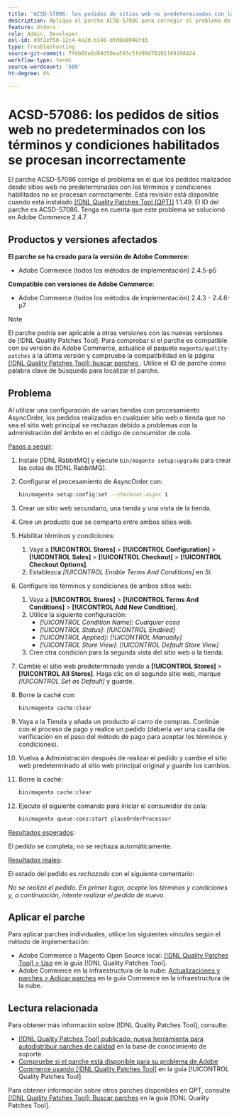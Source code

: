 ```yaml
---
title: 'ACSD-57086: los pedidos de sitios web no predeterminados con los términos y condiciones habilitados se procesan incorrectamente'
description: Aplique el parche ACSD-57086 para corregir el problema de Adobe Commerce en el que los pedidos realizados desde sitios web no predeterminados con los términos y condiciones habilitados no se procesan correctamente.
feature: Orders
role: Admin, Developer
exl-id: d9f2ef50-12c4-4a2d-b140-dfd0e8948fd3
type: Troubleshooting
source-git-commit: 7fdb02a6d89d50ea593c5fd99d78101f89198424
workflow-type: tm+mt
source-wordcount: '509'
ht-degree: 0%

---
```


# ACSD-57086: los pedidos de sitios web no predeterminados con los términos y condiciones habilitados se procesan incorrectamente

El parche ACSD-57086 corrige el problema en el que los pedidos realizados desde sitios web no predeterminados con los términos y condiciones habilitados no se procesan correctamente. Esta revisión está disponible cuando está instalado [[!DNL Quality Patches Tool (QPT)]](https://experienceleague.adobe.com/en/docs/commerce-operations/tools/quality-patches-tool/quality-patches-tool-to-self-serve-quality-patches) 1.1.49. El ID del parche es ACSD-57086. Tenga en cuenta que este problema se solucionó en Adobe Commerce 2.4.7.

## Productos y versiones afectados

**El parche se ha creado para la versión de Adobe Commerce:**

* Adobe Commerce (todos los métodos de implementación) 2.4.5-p5

**Compatible con versiones de Adobe Commerce:**

* Adobe Commerce (todos los métodos de implementación) 2.4.3 - 2.4.6-p7

>[!NOTE]
>
>El parche podría ser aplicable a otras versiones con las nuevas versiones de [!DNL Quality Patches Tool]. Para comprobar si el parche es compatible con su versión de Adobe Commerce, actualice el paquete `magento/quality-patches` a la última versión y compruebe la compatibilidad en la página [[!DNL Quality Patches Tool]: buscar parches ](https://experienceleague.adobe.com/tools/commerce-quality-patches/index.html). Utilice el ID de parche como palabra clave de búsqueda para localizar el parche.

## Problema

Al utilizar una configuración de varias tiendas con procesamiento AsyncOrder, los pedidos realizados en cualquier sitio web o tienda que no sea el sitio web principal se rechazan debido a problemas con la administración del ámbito en el código de consumidor de cola.

<u>Pasos a seguir</u>:

1. Instale [!DNL RabbitMQ] y ejecute `bin/magento setup:upgrade` para crear las colas de [!DNL RabbitMQ].
1. Configurar el procesamiento de AsyncOrder con:

   ```bash
   bin/magento setup:config:set --checkout-async 1
   ```

1. Crear un sitio web secundario, una tienda y una vista de la tienda.
1. Cree un producto que se comparta entre ambos sitios web.
1. Habilitar términos y condiciones:
   1. Vaya a **[!UICONTROL Stores]** > **[!UICONTROL Configuration]** > **[!UICONTROL Sales]** > **[!UICONTROL Checkout]** > **[!UICONTROL Checkout Options]**.
   1. Establezca *[!UICONTROL Enable Terms And Conditions]* en *Sí*.
1. Configure los términos y condiciones de ambos sitios web:
   1. Vaya a **[!UICONTROL Stores]** > **[!UICONTROL Terms And Conditions]** > **[!UICONTROL Add New Condition]**.
   1. Utilice la siguiente configuración:
      * *[!UICONTROL Condition Name]*: *Cualquier cosa*
      * *[!UICONTROL Status]*: *[!UICONTROL Enabled]*
      * *[!UICONTROL Applied]*: *[!UICONTROL Manually]*
      * *[!UICONTROL Store View]*: *[!UICONTROL Default Store View]*
   1. Cree otra condición para la segunda vista del sitio web o la tienda.
1. Cambie el sitio web predeterminado yendo a **[!UICONTROL Stores]** > **[!UICONTROL All Stores]**. Haga clic en el segundo sitio web, marque *[!UICONTROL Set as Default]* y guarde.
1. Borre la caché con:

   ```bash
   bin/magento cache:clear
   ```

1. Vaya a la Tienda y añada un producto al carro de compras. Continúe con el proceso de pago y realice un pedido (debería ver una casilla de verificación en el paso del método de pago para aceptar los términos y condiciones).
1. Vuelva a Administración después de realizar el pedido y cambie el sitio web predeterminado al sitio web principal original y guarde los cambios.
1. Borre la caché:

   ```bash
   bin/magento cache:clear
   ```

1. Ejecute el siguiente comando para iniciar el consumidor de cola:

   ```bash
   bin/magento queue:cons:start placeOrderProcessor
   ```

<u>Resultados esperados</u>:

El pedido se completa; no se rechaza automáticamente.

<u>Resultados reales</u>:

El estado del pedido es *rechazado* con el siguiente comentario:

*No se realizó el pedido. En primer lugar, acepte los términos y condiciones y, a continuación, intente realizar el pedido de nuevo.*

## Aplicar el parche

Para aplicar parches individuales, utilice los siguientes vínculos según el método de implementación:

* Adobe Commerce o Magento Open Source local: [[!DNL Quality Patches Tool] > Uso](/help/tools/quality-patches-tool/usage.md) en la guía [!DNL Quality Patches Tool].
* Adobe Commerce en la infraestructura de la nube: [Actualizaciones y parches > Aplicar parches](https://experienceleague.adobe.com/docs/commerce-cloud-service/user-guide/develop/upgrade/apply-patches.html) en la guía Commerce en la infraestructura de la nube.

## Lectura relacionada

Para obtener más información sobre [!DNL Quality Patches Tool], consulte:

* [[!DNL Quality Patches Tool] publicado: nueva herramienta para autodistribuir parches de calidad](https://experienceleague.adobe.com/en/docs/commerce-operations/tools/quality-patches-tool/quality-patches-tool-to-self-serve-quality-patches) en la base de conocimiento de soporte.
* [Compruebe si el parche está disponible para su problema de Adobe Commerce usando [!DNL Quality Patches Tool]](/help/tools/quality-patches-tool/patches-available-in-qpt/check-patch-for-magento-issue-with-magento-quality-patches.md) en la guía [!UICONTROL Quality Patches Tool].


Para obtener información sobre otros parches disponibles en QPT, consulte [[!DNL Quality Patches Tool]: Buscar parches](https://experienceleague.adobe.com/tools/commerce-quality-patches/index.html) en la guía [!DNL Quality Patches Tool].
